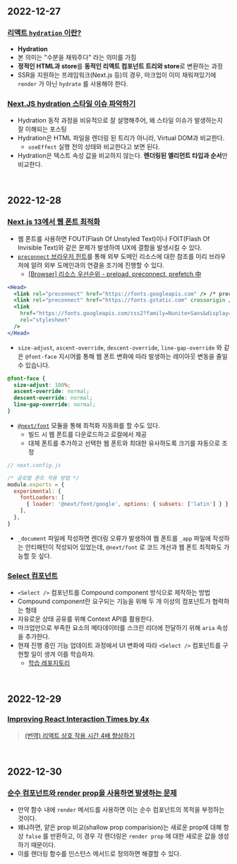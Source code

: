 ## 2022-12-27

### [리액트 `hydration` 이란?](https://simsimjae.tistory.com/389)

- **Hydration**
- 본 의미는 "수분을 채워주다" 라는 의미를 가짐
- **정적인 HTML과 store**를 **동적인 리액트 컴포넌트 트리와 store**로 변환하는 과정
- SSR을 지원하는 프레임워크(Next.js 등)의 경우, 마크업이 이미 채워져있기에 `render` 가 아닌 `hydrate` 를 사용해야 한다.

### [Next.JS hydration 스타일 이슈 파악하기](https://fourwingsy.medium.com/next-js-hydration-%EC%8A%A4%ED%83%80%EC%9D%BC-%EC%9D%B4%EC%8A%88-%ED%94%BC%ED%95%B4%EA%B0%80%EA%B8%B0-988ce0d939e7)

- Hydration 동작 과정을 비유적으로 잘 설명해주어, 왜 스타일 이슈가 발생하는지 잘 이해되는 포스팅 
- Hydration은 HTML 파일을 렌더링 된 트리가 아니라, Virtual DOM과 비교한다.
  - `useEffect` 실행 전의 상태와 비교한다고 보면 된다.
- Hydration은 텍스트 속성 값을 비교하지 않는다. **렌더링된 엘리먼트 타입과 순서**만 비교한다.

<br/>

## 2022-12-28

### [Next.js 13에서 웹 폰트 최적화](https://dev-boku.tistory.com/entry/Nextjs-13%EC%97%90%EC%84%9C-%EC%9B%B9-%ED%8F%B0%ED%8A%B8-%EC%B5%9C%EC%A0%81%ED%99%94)

- 웹 폰트를 사용하면 FOUT(Flash Of Unstyled Text)이나 FOIT(Flash Of Invisible Text)와 같은 문제가 발생하여 UX에 결함을 발생시킬 수 있다.
- [`preconnect` 브라우저 힌트](https://developer.mozilla.org/en-US/docs/Web/HTML/Link_types/preconnect)를 통해 외부 도메인 리소스에 대한 참조를 미리 브라우저에 알려 외부 도메인과의 연결을 조기에 진행할 수 있다.
  - [[Browser] 리소스 우선순위 - preload, preconnect, prefetch 中](https://beomy.github.io/tech/browser/preload-preconnect-prefetch/)

```jsx
<Head>
  <link rel="preconnect" href="https://fonts.googleapis.com" /> /* preconnect */
  <link rel="preconnect" href="https://fonts.gstatic.com" crossorigin /> /* preconnect */
  <link
    href="https://fonts.googleapis.com/css2?family=Nunito+Sans&display=swap"
    rel="stylesheet"
  />
</Head>
```

- `size-adjust`, `ascent-override`, `descent-override`, `line-gap-override` 와 같은 `@font-face` 지시어를 통해 웹 폰트 변화에 따라 발생하는 레이아웃 변동을 줄일 수 있습니다.

```css
@font-face {
  size-adjust: 100%;
  ascent-override: normal;
  descent-override: normal;
  line-gap-override: normal;
}
```

- [`@next/font`](https://nextjs.org/docs/api-reference/next/font) 모듈을 통해 최적화 자동화를 할 수도 있다.
  - 빌드 시 웹 폰트를 다운로드하고 로컬에서 제공
  - 대체 폰트를 추가하고 선택한 웹 폰트와 최대한 유사하도록 크기를 자동으로 조정

```js
// next.config.js

/* 글로벌 폰트 적용 방법 */
module.exports = {
  experimental: {
    fontLoaders: [
      { loader: '@next/font/google', options: { subsets: ['latin'] } },
    ],
  },
}
```

- `_document` 파일에 작성하면 렌더링 오류가 발생하여 웹 폰트를 `_app` 파일에 작성하는 안티패턴이 작성되어 있었는데, `@next/font` 로 코드 개선과 웹 폰트 최적화도 가능할 듯 싶다.

### [Select 컴포넌트](https://so-so.dev/react/make-select/)

- `<Select />` 컴포넌트를 Compound component 방식으로 제작하는 방법
- Compound component란 요구되는 기능을 위해 두 개 이상의 컴포넌트가 협력하는 형태
- 자유로운 상태 공유를 위해 Context API를 활용한다.
- 마크업만으로 부족한 요소의 메타데이터를 스크린 리더에 전달하기 위해 `aria` 속성을 추가한다.
- 현재 진행 중인 기능 업데이트 과정에서 UI 변화에 따라 `<Select />` 컴포넌트를 구현할 일이 생겨 이를 학습하자.
  - [학습 레포지토리](https://github.com/p-acid/how-to-compound)

<br/>

## 2022-12-29

### [Improving React Interaction Times by 4x](https://www.causal.app/blog/react-perf)

> [(번역) 리액트 상호 작용 시간 4배 향상하기](https://velog.io/@superlipbalm/improving-react-interaction-times-by-4x)

<br/>

## 2022-12-30

### [순수 컴포넌트와 render prop을 사용하면 발생하는 문제](https://iq.js.org/questions/react/what-are-the-problems-of-using-render-props-with-pure-components)

- 만약 함수 내에 `render` 메서드를 사용하면 이는 순수 컴포넌트의 목적을 부정하는 것이다.
- 왜냐하면, 얕은 prop 비교(shallow prop comparision)는 새로운 prop에 대해 항상 `false` 를 반환하고, 이 경우 각 렌더링은 `render prop` 에 대한 새로운 값을 생성하기 때문이다.
- 이를 렌더링 함수를 인스턴스 메서드로 정의하면 해결할 수 있다.
